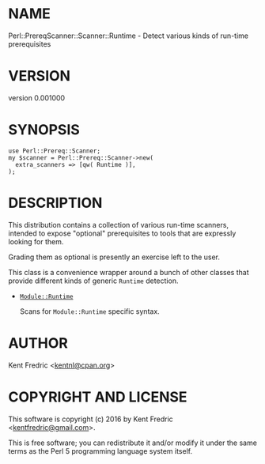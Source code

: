 # NAME

Perl::PrereqScanner::Scanner::Runtime - Detect various kinds of run-time prerequisites

# VERSION

version 0.001000

# SYNOPSIS

    use Perl::Prereq::Scanner;
    my $scanner = Perl::Prereq::Scanner->new(
      extra_scanners => [qw( Runtime )],
    );

# DESCRIPTION

This distribution contains a collection of various run-time scanners,
intended to expose "optional" prerequisites to tools that are expressly
looking for them.

Grading them as optional is presently an exercise left to the user.

This class is a convenience wrapper around a bunch of other classes
that provide different kinds of generic `Runtime` detection.

- [`Module::Runtime`](https://metacpan.org/pod/Perl::PrereqScanner::Scanner::Module::Runtime)

    Scans for `Module::Runtime` specific syntax.

# AUTHOR

Kent Fredric &lt;kentnl@cpan.org>

# COPYRIGHT AND LICENSE

This software is copyright (c) 2016 by Kent Fredric &lt;kentfredric@gmail.com>.

This is free software; you can redistribute it and/or modify it under
the same terms as the Perl 5 programming language system itself.
